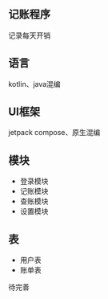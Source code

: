 ## 记账程序
记录每天开销
## 语言
kotlin、java混编
## UI框架
jetpack compose、原生混编
## 模块
- 登录模块
- 记账模块
- 查账模块
- 设置模块
## 表
- 用户表
- 账单表




待完善
